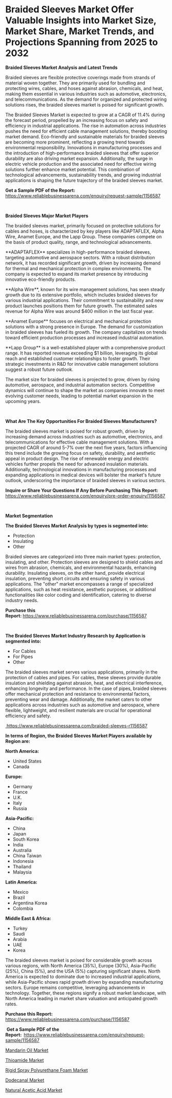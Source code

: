 <p><h1>Braided Sleeves Market Offer Valuable Insights into Market Size, Market Share, Market Trends, and Projections Spanning from 2025 to 2032</h1></p><p><strong>Braided Sleeves Market Analysis and Latest Trends</strong></p>
<p><p>Braided sleeves are flexible protective coverings made from strands of material woven together. They are primarily used for bundling and protecting wires, cables, and hoses against abrasion, chemicals, and heat, making them essential in various industries such as automotive, electronics, and telecommunications. As the demand for organized and protected wiring solutions rises, the braided sleeves market is poised for significant growth.</p><p>The Braided Sleeves Market is expected to grow at a CAGR of 11.4% during the forecast period, propelled by an increasing focus on safety and efficiency in industrial applications. The rise in automation across industries pushes the need for efficient cable management solutions, thereby boosting market demand. Eco-friendly and sustainable materials for braided sleeves are becoming more prominent, reflecting a growing trend towards environmental responsibility. Innovations in manufacturing processes and the introduction of high-performance braided sleeves that offer superior durability are also driving market expansion. Additionally, the surge in electric vehicle production and the associated need for effective wiring solutions further enhance market potential. This combination of technological advancements, sustainability trends, and growing industrial applications is shaping the future trajectory of the braided sleeves market.</p></p>
<p><strong>Get a Sample PDF of the Report:&nbsp;</strong> <a href="https://www.reliablebusinessarena.com/enquiry/request-sample/1156587?utm_campaign=2253&utm_medium=2&utm_source=Github&utm_content=ia&utm_term=30012025&utm_id=braided-sleeves">https://www.reliablebusinessarena.com/enquiry/request-sample/1156587</a></p>
<p>&nbsp;</p>
<p><strong>Braided Sleeves Major Market Players</strong></p>
<p><p>The braided sleeves market, primarily focused on protective solutions for cables and hoses, is characterized by key players like ADAPTAFLEX, Alpha Wire, Anamet Europe, and the Lapp Group. These companies compete on the basis of product quality, range, and technological advancements.</p><p>**ADAPTAFLEX** specializes in high-performance braided sleeves, targeting automotive and aerospace sectors. With a robust distribution network, it has recorded significant growth, driven by increasing demand for thermal and mechanical protection in complex environments. The company is expected to expand its market presence by introducing innovative eco-friendly products.</p><p>**Alpha Wire**, known for its wire management solutions, has seen steady growth due to its extensive portfolio, which includes braided sleeves for various industrial applications. Their commitment to sustainability and new product launches positions them for future growth. The estimated sales revenue for Alpha Wire was around $400 million in the last fiscal year.</p><p>**Anamet Europe** focuses on electrical and mechanical protection solutions with a strong presence in Europe. The demand for customization in braided sleeves has fueled its growth. The company capitalizes on trends toward efficient production processes and increased industrial automation.</p><p>**Lapp Group** is a well-established player with a comprehensive product range. It has reported revenue exceeding $1 billion, leveraging its global reach and established customer relationships to foster growth. Their strategic investments in R&D for innovative cable management solutions suggest a robust future outlook.</p><p>The market size for braided sleeves is projected to grow, driven by rising automotive, aerospace, and industrial automation sectors. Competitive dynamics will continue to shape the market as companies innovate to meet evolving customer needs, leading to potential market expansion in the upcoming years.</p></p>
<p>&nbsp;</p>
<p><strong>What Are The Key Opportunities For Braided Sleeves Manufacturers?</strong></p>
<p><p>The braided sleeves market is poised for robust growth, driven by increasing demand across industries such as automotive, electronics, and telecommunications for effective cable management solutions. With a projected CAGR of around 5-7% over the next five years, factors influencing this trend include the growing focus on safety, durability, and aesthetic appeal in product design. The rise of renewable energy and electric vehicles further propels the need for advanced insulation materials. Additionally, technological innovations in manufacturing processes and expanding applications in medical devices will bolster the market's future outlook, underscoring the importance of braided sleeves in various sectors.</p></p>
<p><strong>Inquire or Share Your Questions If Any Before Purchasing This Report:</strong> <a href="https://www.reliablebusinessarena.com/enquiry/pre-order-enquiry/1156587?utm_campaign=2253&utm_medium=2&utm_source=Github&utm_content=ia&utm_term=30012025&utm_id=braided-sleeves">https://www.reliablebusinessarena.com/enquiry/pre-order-enquiry/1156587</a></p>
<p>&nbsp;</p>
<p><strong>Market Segmentation</strong></p>
<p><strong>The Braided Sleeves Market Analysis by types is segmented into:</strong></p>
<p><ul><li>Protection</li><li>Insulating</li><li>Other</li></ul></p>
<p><p>Braided sleeves are categorized into three main market types: protection, insulating, and other. Protection sleeves are designed to shield cables and wires from abrasion, chemicals, and environmental hazards, enhancing durability. Insulating sleeves, on the other hand, provide electrical insulation, preventing short circuits and ensuring safety in various applications. The "other" market encompasses a range of specialized applications, such as heat resistance, aesthetic purposes, or additional functionalities like color coding and identification, catering to diverse industry needs.</p></p>
<p><strong>Purchase this Report:&nbsp;</strong><a href="https://www.reliablebusinessarena.com/purchase/1156587?utm_campaign=2253&utm_medium=2&utm_source=Github&utm_content=ia&utm_term=30012025&utm_id=braided-sleeves">https://www.reliablebusinessarena.com/purchase/1156587</a></p>
<p>&nbsp;</p>
<p><strong>The Braided Sleeves Market Industry Research by Application is segmented into:</strong></p>
<p><ul><li>For Cables</li><li>For Pipes</li><li>Other</li></ul></p>
<p><p>The braided sleeves market serves various applications, primarily in the protection of cables and pipes. For cables, these sleeves provide durable insulation and shielding against abrasion, heat, and electrical interference, enhancing longevity and performance. In the case of pipes, braided sleeves offer mechanical protection and resistance to environmental factors, preventing wear and damage. Additionally, the market caters to other applications across industries such as automotive and aerospace, where flexible, lightweight, and resilient materials are crucial for operational efficiency and safety.</p></p>
<p><a href="https://www.reliablebusinessarena.com/braided-sleeves-r1156587?utm_campaign=2253&utm_medium=2&utm_source=Github&utm_content=ia&utm_term=30012025&utm_id=braided-sleeves">&nbsp;https://www.reliablebusinessarena.com/braided-sleeves-r1156587</a></p>
<p><strong>In terms of Region, the Braided Sleeves Market Players available by Region are:</strong></p>
<p>
    <p> <strong> North America: </strong>
        <ul>
            <li>United States</li>
            <li>Canada</li>
        </ul>
        </p> 
    <p> <strong> Europe: </strong>
        <ul>
            <li>Germany</li>
            <li>France</li>
            <li>U.K.</li>
            <li>Italy</li>
            <li>Russia</li>
        </ul>
        </p> 
    <p> <strong> Asia-Pacific: </strong>
        <ul>
            <li>China</li>
            <li>Japan</li>
            <li>South Korea</li>
            <li>India</li>
            <li>Australia</li>
            <li>China Taiwan</li>
            <li>Indonesia</li>
            <li>Thailand</li>
            <li>Malaysia</li>
        </ul>
        </p> 
    <p> <strong> Latin America: </strong>
        <ul>
            <li>Mexico</li>
            <li>Brazil</li>
            <li>Argentina Korea</li>
            <li>Colombia</li>
        </ul>
        </p> 
    <p> <strong> Middle East & Africa: </strong>
        <ul>
            <li>Turkey</li>
            <li>Saudi</li>
            <li>Arabia</li>
            <li>UAE</li>
            <li>Korea</li>
        </ul>
    </p>
    </p>
<p><p>The braided sleeves market is poised for considerable growth across various regions, with North America (35%), Europe (30%), Asia-Pacific (25%), China (5%), and the USA (5%) capturing significant shares. North America is expected to dominate due to increased industrial applications, while Asia-Pacific shows rapid growth driven by expanding manufacturing sectors. Europe remains competitive, leveraging advancements in technology. Together, these regions signify a robust market landscape, with North America leading in market share valuation and anticipated growth rates.</p></p>
<p><strong>Purchase this Report: </strong><a href="https://www.reliablebusinessarena.com/purchase/1156587?utm_campaign=2253&utm_medium=2&utm_source=Github&utm_content=ia&utm_term=30012025&utm_id=braided-sleeves">https://www.reliablebusinessarena.com/purchase/1156587</a></p>
<p>&nbsp;<strong>Get a Sample PDF of the Report:&nbsp;&nbsp;</strong><a href="https://www.reliablebusinessarena.com/enquiry/request-sample/1156587?utm_campaign=2253&utm_medium=2&utm_source=Github&utm_content=ia&utm_term=30012025&utm_id=braided-sleeves">https://www.reliablebusinessarena.com/enquiry/request-sample/1156587</a></p>
<p><strong></strong></p>
<p><p><a href="https://github.com/WillieWoodard/Market-Research-Report-List-7/blob/main/mandarin-oil-market.md?utm_campaign=2253&utm_medium=2&utm_source=Github&utm_content=ia&utm_term=30012025&utm_id=braided-sleeves">Mandarin Oil Market</a></p><p><a href="https://github.com/rrapajecundi/Market-Research-Report-List-1/blob/main/thioamide-market.md?utm_campaign=2253&utm_medium=2&utm_source=Github&utm_content=ia&utm_term=30012025&utm_id=braided-sleeves">Thioamide Market</a></p><p><a href="https://github.com/vilolakoreni/Market-Research-Report-List-1/blob/main/rigid-spray-polyurethane-foam-market.md?utm_campaign=2253&utm_medium=2&utm_source=Github&utm_content=ia&utm_term=30012025&utm_id=braided-sleeves">Rigid Spray Polyurethane Foam Market</a></p><p><a href="https://github.com/miottaredlin79/Market-Research-Report-List-1/blob/main/dodecanal-market.md?utm_campaign=2253&utm_medium=2&utm_source=Github&utm_content=ia&utm_term=30012025&utm_id=braided-sleeves">Dodecanal Market</a></p><p><a href="https://github.com/paljuhubeyde/Market-Research-Report-List-1/blob/main/natural-acetic-acid-market.md?utm_campaign=2253&utm_medium=2&utm_source=Github&utm_content=ia&utm_term=30012025&utm_id=braided-sleeves">Natural Acetic Acid Market</a></p></p>